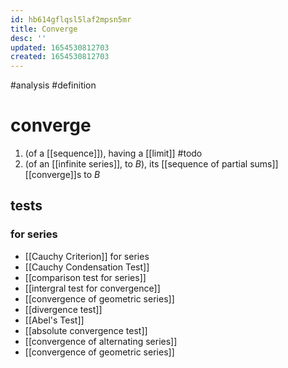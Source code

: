 ```yaml
---
id: hb614gflqsl5laf2mpsn5mr
title: Converge
desc: ''
updated: 1654530812703
created: 1654530812703
---
```

#analysis #definition 
# converge
1. (of a [[sequence]]), having a [[limit]] #todo
2. (of an [[infinite series]], to $B$), its [[sequence of partial sums]] [[converge]]s to $B$
## tests
### for series
- [[Cauchy Criterion]] for series
- [[Cauchy Condensation Test]]
- [[comparison test for series]]
- [[intergral test for convergence]]
- [[convergence of geometric series]]
- [[divergence test]]
- [[Abel's Test]]
- [[absolute convergence test]]
- [[convergence of alternating series]]
- [[convergence of geometric series]]

